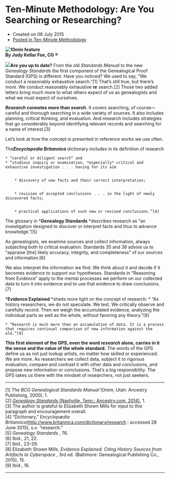#  Ten-Minute Methodology: Are You Searching or Researching? 

  * Created on 08 July 2015
  * [Posted in Ten-Minute Methodology](https://bcgcertification.org/springboard/ten-minute-methodology)

**![10min feature](https://bcgcertification.org/images/springboard/10min-feature.jpg)  
By Judy Kellar Fox, CG ®**  
  
**![](https://bcgcertification.org/images/springboard/IMG_2457.jpg)Are you up to date?** From the old *Standards Manual* to the new *Genealogy Standards* the first component of the Genealogical Proof Standard (GPS) is different. Have you noticed? We used to say, “We conduct a reasonably exhaustive search.”[1] That’s still true, but there’s more. We conduct reasonably exhaustive ***re*** search.[2] Those two added letters bring much more to what others expect of us as genealogists and what we must expect of ourselves.  
  
***Research* connotes more than *search*.** It covers searching, of course—careful and thorough searching in a wide variety of sources. It also includes planning, critical thinking, and evaluation. And research includes strategies that go considerably beyond identifying relevant records and searching for a name of interest.[3]  
  
Let’s look at how the concept is presented in reference works we use often.  
  
The***Encyclopedia Britannica*** dictionary includes in its definition of research

    * “careful or diligent search” and
    * “studious inquiry or examination, *especially* critical and exhaustive investigation . . . having for its aim  
  

        * discovery of new facts and their correct interpretation;
  

        * revision of accepted conclusions . . . in the light of newly discovered facts;
  

        * practical applications of such new or revised conclusions.”[4]

The glossary in ***Genealogy Standards** *describes research as “an investigation designed to discover or interpret facts and thus to advance knowledge.”[5]  
  
As genealogists, we examine sources and collect information, always subjecting both to critical evaluation. Standards 35 and 36 advise us to “appraise [the] likely accuracy, integrity, and completeness” of our sources and information.[6]  
  
We also interpret the information we find. We think about it and decide if it becomes evidence to support our hypotheses. Standards in “Reasoning from Evidence” apply to the mental processes we perform on our collected data to turn it into evidence and to use that evidence to draw conclusions.[7]  
  
***Evidence Explained** *sheds more light on the concept of research:
    * “As history researchers, we do not speculate. We test. We critically observe and carefully record. Then we weigh the accumulated evidence, analyzing the individual parts as well as the whole, without favoring any theory.”[8]

    * “Research is much more than an accumulation of data. It is a process that requires continual comparison of new information against the old.”[9]
  
**This first element of the GPS, even the word *research* alone, carries in it the sense and the value of the whole standard.** The words of the GPS define us as not just lookup artists, no matter how skilled or experienced. We are more. As researchers we collect data, subject it to rigorous evaluation, compare and contrast it with other data and conclusions, and propose new information or conclusions. That’s a big responsibility. The GPS takes us there with the mindset of researchers, not just seekers.  
  

* * *

  
[1] *The BCG Genealogical Standards Manual* (Orem, Utah: Ancestry Publishing, 2000), 1.  
[2] [*Genealogy Standards* (Nashville, Tenn.: Ancestry.com, 2014)](https://www.amazon.com/Genealogy-Fiftieth-Anniversary-Certification-Genealogists/dp/1630260185/), 1.  
[3] The author is grateful to Elizabeth Shown Mills for input to this paragraph and encouragement overall.  
[4] “Dictionary,” *Encyclopædia Britannica*(http://www.britannica.com/dictionary/research : accessed 28 June 2015), s.v. “research.”  
[5] *Genealogy Standards* , 76.  
[6] Ibid., 21, 22.  
[7] Ibid., 23–29.  
[8] Elizabeth Shown Mills, *Evidence Explained: Citing History Sources from Artifacts to Cyberspace* , 3rd ed. (Baltimore: Genealogical Publishing Co., 2015), 15.  
[9] Ibid., 16.  
  

* * *
